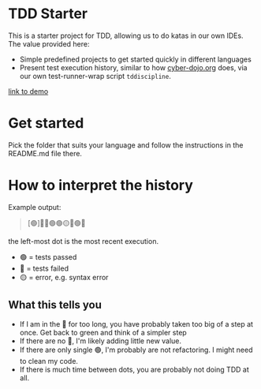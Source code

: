 # TDD Starter

This is a starter project for TDD, allowing us to do katas in our own IDEs. The value provided here:
- Simple predefined projects to get started quickly in different languages
- Present test execution history, similar to how [cyber-dojo.org](https://cyber-dojo.org) does, via our own test-runner-wrap script `tddiscipline`.

[link to demo](./screen_demo.mov)

# Get started
Pick the folder that suits your language and follow the instructions in the README.md file there.

# How to interpret the history

Example output:
> [🟢]🔴🔴🟢🟢🟡🔴🟢🔴

the left-most dot is the most recent execution.

- 🟢 = tests passed
- 🔴 = tests failed
- 🟡 = error, e.g. syntax error


## What this tells you

- If I am in the 🔴 for too long, you have probably taken too big of a step at once. Get back to green and think of a simpler step
- If there are no 🔴, I'm likely adding little new value.
- If there are only single 🟢, I'm probably are not refactoring. I might need to clean my code.
- If there is much time between dots, you are probably not doing TDD at all.
